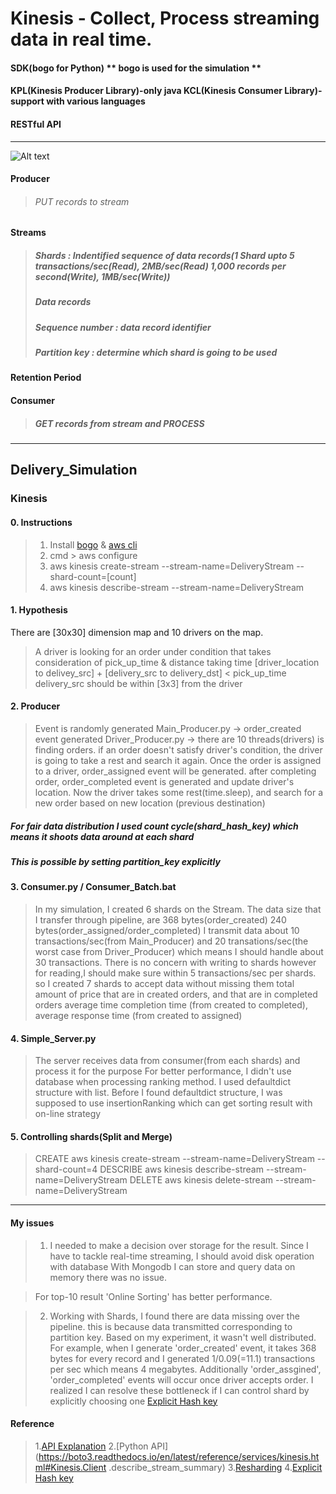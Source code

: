 
# Kinesis - Collect, Process streaming data in real time.
#### SDK(bogo for Python) ** bogo is used for the simulation **
#### KPL(Kinesis Producer Library)-only java KCL(Kinesis Consumer Library)-support with various languages
#### RESTful API

<hr/>

![Alt text](https://docs.aws.amazon.com/streams/latest/dev/images/architecture.png "Kinesis Architecture")

#### Producer
> ###### PUT records to stream
#### Streams
> ##### Shards : Indentified sequence of data records(1 Shard upto 5 transactions/sec(Read), 2MB/sec(Read) 1,000 records per second(Write), 1MB/sec(Write))
> ##### Data records
> ##### Sequence number : data record identifier
> ##### Partition key : determine which shard is going to be used

#### Retention Period
#### Consumer
> ##### GET records from stream and PROCESS

<hr/>

## Delivery_Simulation
### Kinesis

#### 0. Instructions
> 1. Install [bogo](http://boto.cloudhackers.com/en/latest/ref/kinesis.html) & [aws cli](https://aws.amazon.com/ko/cli/)
> 2. cmd > aws configure
> 3. aws kinesis create-stream --stream-name=DeliveryStream --shard-count=[count]
> 4. aws kinesis describe-stream --stream-name=DeliveryStream
#### 1. Hypothesis
There are [30x30] dimension map and 10 drivers on the map.
> A driver is looking for an order under condition that takes consideration of pick_up_time & distance
> taking time [driver_location to delivey_src] + [delivery_src to delivery_dst] < pick_up_time
> delivery_src should be within [3x3] from the driver
#### 2. Producer
> Event is randomly generated
> Main_Producer.py -> order_created event generated
> Driver_Producer.py -> there are 10 threads(drivers) is finding orders. if an order doesn't satisfy driver's
condition, the driver is going to take a rest and search it again. Once the order is assigned to a driver,
order_assigned event will be generated. after completing order, order_completed event is generated and update
driver's location. Now the driver takes some rest(time.sleep), and search for a new order based on new location
(previous destination)
##### For fair data distribution I used count **cycle(shard_hash_key)** which means it shoots data around at each shard
##### This is possible by setting partition_key explicitly

#### 3. Consumer.py / Consumer_Batch.bat
> In my simulation, I created 6 shards on the Stream. The data size that I transfer through pipeline, are 368
bytes(order_created) 240 bytes(order_assigned/order_completed) I transmit data about 10 transactions/sec(from
Main_Producer) and  20 transations/sec(the worst case from Driver_Producer) which means I should handle about 30
transactions.
> There is no concern with writing to shards however for reading,I should make sure within 5 transactions/sec per
shards. so I created 7 shards to accept data without missing them
> total amount of price that are in created orders, and that are in completed orders
> average time completion time (from created to completed), average response time (from created to assigned)

#### 4. Simple_Server.py
> The server receives data from consumer(from each shards) and process it for the purpose
> For better performance, I didn't use database when processing ranking method. I used defaultdict structure with list.
> Before I found defaultdict structure, I was supposed to use insertionRanking which can get sorting result with on-line strategy

#### 5. Controlling shards(Split and Merge)
> CREATE aws kinesis create-stream --stream-name=DeliveryStream --shard-count=4
> DESCRIBE aws kinesis describe-stream --stream-name=DeliveryStream
> DELETE aws kinesis delete-stream --stream-name=DeliveryStream

<hr/>

#### My issues
> 1. I needed to make a decision over storage for the result.
> Since I have to tackle real-time streaming, I should avoid disk operation with database
> With Mongodb I can store and query data on memory there was no issue.

> For top-10 result  'Online Sorting' has better performance.

> 2. Working with Shards, I found there are data missing over the pipeline. this is because data transmitted
corresponding to partition key. Based on my experiment, it wasn't well distributed.
For example, when I generate 'order_created' event, it takes 368 bytes for every record and I generated
1/0.09(=11.1) transactions per sec which means 4 megabytes. Additionally 'order_assgined', 'order_completed' events
will occur once driver accepts order.
I realized I can resolve these bottleneck if I can control shard by explicitly choosing one [Explicit Hash key](https://stackoverflow.com/questions/46634357/how-to-write-data-to-a-specific-shard-in-kinesis)


#### Reference
> 1.[API Explanation](https://docs.aws.amazon.com/kinesis/latest/APIReference/API_DescribeStreamSummary.html)
> 2.[Python API](https://boto3.readthedocs.io/en/latest/reference/services/kinesis.html#Kinesis.Client
.describe_stream_summary)
> 3.[Resharding](https://docs.aws.amazon.com/streams/latest/dev/kinesis-using-sdk-java-resharding-strategies.html)
> 4.[Explicit Hash key](https://stackoverflow.com/questions/46634357/how-to-write-data-to-a-specific-shard-in-kinesis)